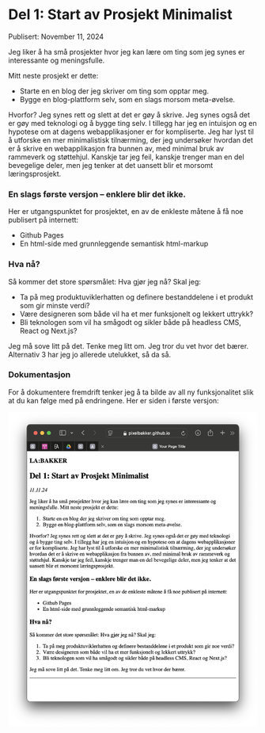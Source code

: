 # Del 1: Start av Prosjekt Minimalist
Publisert: November 11, 2024

Jeg liker å ha små prosjekter hvor jeg kan lære om ting som jeg synes er interessante og meningsfulle.

Mitt neste prosjekt er dette:
- Starte en en blog der jeg skriver om ting som opptar meg.
- Bygge en blog-plattform selv, som en slags morsom meta-øvelse.

Hvorfor? Jeg synes rett og slett at det er gøy å skrive. Jeg synes også det er gøy med teknologi og å bygge ting selv. I tillegg har jeg en intuisjon og en hypotese om at dagens webapplikasjoner er for kompliserte. Jeg har lyst til å utforske en mer minimalistisk tilnærming, der jeg undersøker hvordan det er å skrive en webapplikasjon fra bunnen av, med minimal bruk av rammeverk og støttehjul. Kanskje tar jeg feil, kanskje trenger man en del bevegelige deler, men jeg tenker at det uansett blir et morsomt læringsprosjekt.

### En slags første versjon – enklere blir det ikke.
            
Her er utgangspunktet for prosjektet, en av de enkleste måtene å få noe publisert på internett:
         
- Github Pages
- En html-side med grunnleggende semantisk html-markup
            
### Hva nå?
Så kommer det store spørsmålet: Hva gjør jeg nå? Skal jeg:

- Ta på meg produktuviklerhatten og definere bestanddelene i et produkt som gir minste verdi?
- Være designeren som både vil ha et mer funksjonelt og lekkert uttrykk?
- Bli teknologen som vil ha smågodt og sikler både på headless CMS, React og Next.js?
            
Jeg må sove litt på det. Tenke meg litt om. Jeg tror du vet hvor det bærer. Alternativ 3 har jeg jo allerede utelukket, så da så.
            

### Dokumentasjon
For å dokumentere fremdrift tenker jeg å ta bilde av all ny funksjonalitet slik at du kan følge med på endringene. Her er siden i første versjon:

![Test](../assets/img/del1_doc.png "Første versjon")